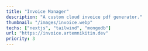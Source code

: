 ```yaml
---
title: "Invoice Manager"
description: "A custom cloud invoice pdf generator."
thumbnail: "/images/invoice.webp"
techs: ["nextjs", "tailwind", "mongodb"]
url: "https://invoice.artemnikitin.dev"
priority: 3
---
```


